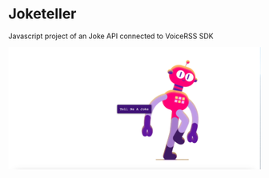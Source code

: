 # Joketeller
Javascript project of an Joke API connected to VoiceRSS SDK


<img src="joketeller.png">
